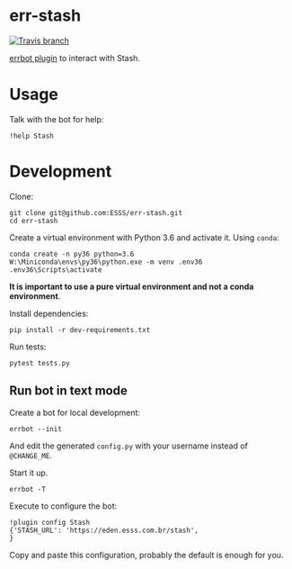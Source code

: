 # err-stash

[![Travis branch](https://img.shields.io/travis/ESSS/err-stash/master.svg)](https://travis-ci.org/ESSS/err-stash/)

[errbot plugin](http://errbot.io/en/latest/) to interact with Stash.

# Usage

Talk with the bot for help:

```
!help Stash
```

# Development

Clone:

```
git clone git@github.com:ESSS/err-stash.git
cd err-stash
```

Create a virtual environment with Python 3.6 and activate it. Using `conda`:

```
conda create -n py36 python=3.6
W:\Miniconda\envs\py36\python.exe -m venv .env36 
.env36\Scripts\activate
```

**It is important to use a pure virtual environment and not a conda environment**.

Install dependencies:

```
pip install -r dev-requirements.txt
```

Run tests:

```
pytest tests.py
```

## Run bot in text mode

Create a bot for local development:

```
errbot --init
```

And edit the generated `config.py` with your username instead of `@CHANGE_ME`.

Start it up.

```
errbot -T
```

Execute to configure the bot:

```
!plugin config Stash
{'STASH_URL': 'https://eden.esss.com.br/stash',
}
```

Copy and paste this configuration, probably the default is enough for you.
